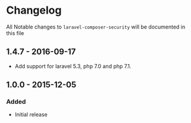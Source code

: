 # Changelog

All Notable changes to `laravel-composer-security` will be documented in this file

## 1.4.7 - 2016-09-17

- Add support for laravel 5.3, php 7.0 and php 7.1.

## 1.0.0 - 2015-12-05

### Added
- Initial release
